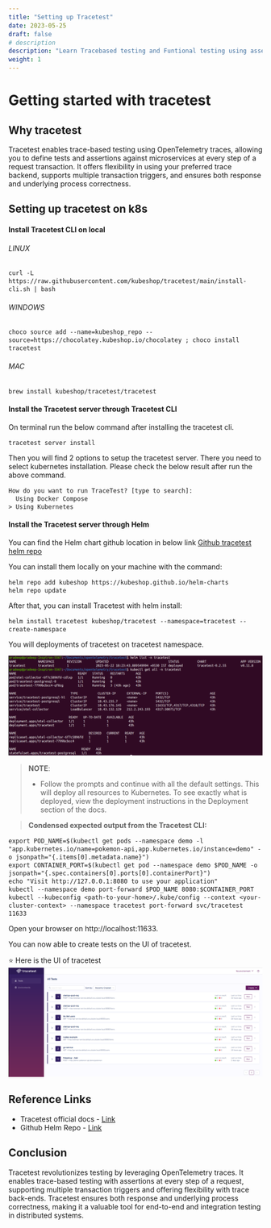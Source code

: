 ```yaml
---
title: "Setting up Tracetest"
date: 2023-05-25
draft: false
# description
description: "Learn Tracebased testing and Funtional testing using assertions"
weight: 1
---
```


# Getting started with tracetest
## Why tracetest
Tracetest enables trace-based testing using OpenTelemetry traces, allowing you to define tests and assertions against microservices at every step of a request transaction. It offers flexibility in using your preferred trace backend, supports multiple transaction triggers, and ensures both response and underlying process correctness.

## Setting up tracetest on k8s
#### Install Tracetest CLI on local

###### LINUX
~~~shell
curl -L https://raw.githubusercontent.com/kubeshop/tracetest/main/install-cli.sh | bash
~~~
###### WINDOWS
~~~shell
choco source add --name=kubeshop_repo --source=https://chocolatey.kubeshop.io/chocolatey ; choco install tracetest
~~~
###### MAC
~~~shell
brew install kubeshop/tracetest/tracetest
~~~

#### Install the Tracetest server through Tracetest CLI
On terminal run the below command after installing the tracetest cli.
~~~shell
tracetest server install
~~~

Then you will find 2 options to setup the tracetest server. There you need to select kubernetes installation. Please check the below result after run the above command.

~~~shell
How do you want to run TraceTest? [type to search]:
  Using Docker Compose
> Using Kubernetes
~~~

#### Install the Tracetest server through Helm

You can find the Helm chart github location in below link 
[Github tracetest helm repo][def3]

You can install them locally on your machine with the command:
~~~shell
helm repo add kubeshop https://kubeshop.github.io/helm-charts
helm repo update
~~~

After that, you can install Tracetest with helm install:

~~~shell
helm install tracetest kubeshop/tracetest --namespace=tracetest --create-namespace
~~~

You will deployments of tracetest on tracetest namespace.

![alt text][def2]

> **NOTE**: 
> * Follow the prompts and continue with all the default settings. This will deploy all resources to Kubernetes. To see exactly what is deployed, view the deployment instructions in the Deployment section of the docs.

> **Condensed expected output from the Tracetest CLI:**
~~~shell
export POD_NAME=$(kubectl get pods --namespace demo -l "app.kubernetes.io/name=pokemon-api,app.kubernetes.io/instance=demo" -o jsonpath="{.items[0].metadata.name}")
export CONTAINER_PORT=$(kubectl get pod --namespace demo $POD_NAME -o jsonpath="{.spec.containers[0].ports[0].containerPort}")
echo "Visit http://127.0.0.1:8080 to use your application"
kubectl --namespace demo port-forward $POD_NAME 8080:$CONTAINER_PORT
kubectl --kubeconfig <path-to-your-home>/.kube/config --context <your-cluster-context> --namespace tracetest port-forward svc/tracetest 11633
~~~

Open your browser on http://localhost:11633.

You can now able to create tests on the UI of tracetest.

:star: Here is the UI of tracetest
![alt text][def]

## Reference Links

* Tracetest official docs - [Link][def5]
* Github Helm Repo - [Link][def4]


## Conclusion

Tracetest revolutionizes testing by leveraging OpenTelemetry traces. It enables trace-based testing with assertions at every step of a request, supporting multiple transaction triggers and offering flexibility with trace back-ends. Tracetest ensures both response and underlying process correctness, making it a valuable tool for end-to-end and integration testing in distributed systems.

[def]: ./tracetest-ui.png
[def2]: ./tracetest-helm-services.png
[def3]: https://github.com/kubeshop/helm-charts/tree/main/charts/tracetest
[def4]: https://github.com/kubeshop/helm-charts/tree/main/charts/tracetest
[def5]: https://docs.tracetest.io/
